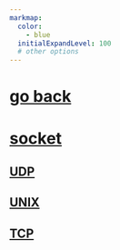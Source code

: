 ```yaml
---
markmap:
  color:
    - blue
  initialExpandLevel: 100
  # other options
---
```


# [go back](../index.html)
# [socket](socket/index.html)
## [UDP](socket/UDP/index.html)
## [UNIX](socket/UNIX/index.html)
## [TCP](socket/TCP/index.html)
